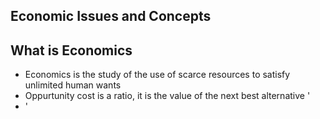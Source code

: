 ## Economic Issues and Concepts

## What is Economics 
- Economics is the study of the use of scarce resources to satisfy unlimited human wants
- Oppurtunity cost is a ratio, it is the value of the next best alternative '
- '